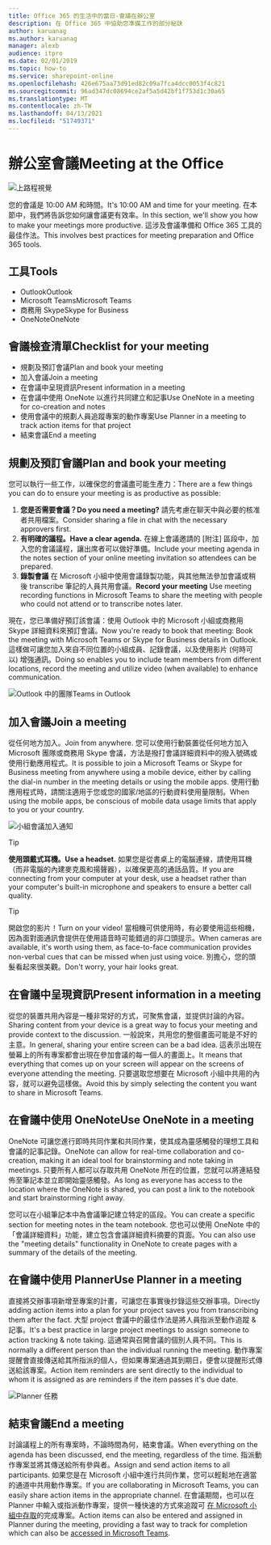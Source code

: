 ```yaml
---
title: Office 365 的生活中的當日-會議在辦公室
description: 在 Office 365 中協助您準備工作的部分秘訣
author: karuanag
ms.author: karuanag
manager: alexb
audience: itpro
ms.date: 02/01/2019
ms.topic: how-to
ms.service: sharepoint-online
ms.openlocfilehash: 426e675aa73d91ed82c09a7fca4dcc0053f4c821
ms.sourcegitcommit: 96ad347dc08694ce2af5a5d42bf1f753d1c30a65
ms.translationtype: MT
ms.contentlocale: zh-TW
ms.lasthandoff: 04/13/2021
ms.locfileid: "51749371"
---
```

# <a name="meeting-at-the-office"></a><span data-ttu-id="fdd19-103">辦公室會議</span><span class="sxs-lookup"><span data-stu-id="fdd19-103">Meeting at the Office</span></span>

![上路程視覺](media/ditl_meeting.png)

<span data-ttu-id="fdd19-105">您的會議是 10:00 AM 和時間。</span><span class="sxs-lookup"><span data-stu-id="fdd19-105">It's 10:00 AM and time for your meeting.</span></span> <span data-ttu-id="fdd19-106">在本節中，我們將告訴您如何讓會議更有效率。</span><span class="sxs-lookup"><span data-stu-id="fdd19-106">In this section, we'll show you how to make your meetings more productive.</span></span>  <span data-ttu-id="fdd19-107">這涉及會議準備和 Office 365 工具的最佳作法。</span><span class="sxs-lookup"><span data-stu-id="fdd19-107">This involves best practices for meeting preparation and Office 365 tools.</span></span>  

## <a name="tools"></a><span data-ttu-id="fdd19-108">工具</span><span class="sxs-lookup"><span data-stu-id="fdd19-108">Tools</span></span>
- <span data-ttu-id="fdd19-109">Outlook</span><span class="sxs-lookup"><span data-stu-id="fdd19-109">Outlook</span></span>
- <span data-ttu-id="fdd19-110">Microsoft Teams</span><span class="sxs-lookup"><span data-stu-id="fdd19-110">Microsoft Teams</span></span>
- <span data-ttu-id="fdd19-111">商務用 Skype</span><span class="sxs-lookup"><span data-stu-id="fdd19-111">Skype for Business</span></span>
- <span data-ttu-id="fdd19-112">OneNote</span><span class="sxs-lookup"><span data-stu-id="fdd19-112">OneNote</span></span>

## <a name="checklist-for-your-meeting"></a><span data-ttu-id="fdd19-113">會議檢查清單</span><span class="sxs-lookup"><span data-stu-id="fdd19-113">Checklist for your meeting</span></span>
- <span data-ttu-id="fdd19-114">規劃及預訂會議</span><span class="sxs-lookup"><span data-stu-id="fdd19-114">Plan and book your meeting</span></span>
- <span data-ttu-id="fdd19-115">加入會議</span><span class="sxs-lookup"><span data-stu-id="fdd19-115">Join a meeting</span></span>
- <span data-ttu-id="fdd19-116">在會議中呈現資訊</span><span class="sxs-lookup"><span data-stu-id="fdd19-116">Present information in a meeting</span></span>
- <span data-ttu-id="fdd19-117">在會議中使用 OneNote 以進行共同建立和記事</span><span class="sxs-lookup"><span data-stu-id="fdd19-117">Use OneNote in a meeting for co-creation and notes</span></span>
- <span data-ttu-id="fdd19-118">使用會議中的規劃人員追蹤專案的動作專案</span><span class="sxs-lookup"><span data-stu-id="fdd19-118">Use Planner in a meeting to track action items for that project</span></span>
- <span data-ttu-id="fdd19-119">結束會議</span><span class="sxs-lookup"><span data-stu-id="fdd19-119">End a meeting</span></span>
 
## <a name="plan-and-book-your-meeting"></a><span data-ttu-id="fdd19-120">規劃及預訂會議</span><span class="sxs-lookup"><span data-stu-id="fdd19-120">Plan and book your meeting</span></span>
<span data-ttu-id="fdd19-121">您可以執行一些工作，以確保您的會議盡可能生產力：</span><span class="sxs-lookup"><span data-stu-id="fdd19-121">There are a few things you can do to ensure your meeting is as productive as possible:</span></span>

1. <span data-ttu-id="fdd19-122">**您是否需要會議？**</span><span class="sxs-lookup"><span data-stu-id="fdd19-122">**Do you need a meeting?**</span></span> <span data-ttu-id="fdd19-123">請先考慮在聊天中與必要的核准者共用檔案。</span><span class="sxs-lookup"><span data-stu-id="fdd19-123">Consider sharing a file in chat with the necessary approvers first.</span></span>  
1. <span data-ttu-id="fdd19-124">**有明確的議程。**</span><span class="sxs-lookup"><span data-stu-id="fdd19-124">**Have a clear agenda.**</span></span>  <span data-ttu-id="fdd19-125">在線上會議邀請的 [附注] 區段中，加入您的會議議程，讓出席者可以做好準備。</span><span class="sxs-lookup"><span data-stu-id="fdd19-125">Include your meeting agenda in the notes section of your online meeting invitation so attendees can be prepared.</span></span>
1. <span data-ttu-id="fdd19-126">**錄製會議**  在 Microsoft 小組中使用會議錄製功能，與其他無法參加會議或稍後 transcribe 筆記的人員共用會議。</span><span class="sxs-lookup"><span data-stu-id="fdd19-126">**Record your meeting**  Use meeting recording functions in Microsoft Teams to share the meeting with people who could not attend or to transcribe notes later.</span></span>  

<span data-ttu-id="fdd19-127">現在，您已準備好預訂該會議：使用 Outlook 中的 Microsoft 小組或商務用 Skype 詳細資料來預訂會議。</span><span class="sxs-lookup"><span data-stu-id="fdd19-127">Now you're ready to book that meeting:  Book the meeting with Microsoft Teams or Skype for Business details in Outlook.</span></span> <span data-ttu-id="fdd19-128">這樣做可讓您加入來自不同位置的小組成員、記錄會議，以及使用影片 (何時可以) 增強通訊。</span><span class="sxs-lookup"><span data-stu-id="fdd19-128">Doing so enables you to include team members from different locations, record the meeting and utilize video (when available) to enhance communication.</span></span> 

![<span data-ttu-id="fdd19-129">Outlook 中的團隊</span><span class="sxs-lookup"><span data-stu-id="fdd19-129">Teams in Outlook</span></span> ](media/ditl_teamsoutlook.png)

## <a name="join-a-meeting"></a><span data-ttu-id="fdd19-130">加入會議</span><span class="sxs-lookup"><span data-stu-id="fdd19-130">Join a meeting</span></span>
<span data-ttu-id="fdd19-131">從任何地方加入。</span><span class="sxs-lookup"><span data-stu-id="fdd19-131">Join from anywhere.</span></span> <span data-ttu-id="fdd19-132">您可以使用行動裝置從任何地方加入 Microsoft 團隊或商務用 Skype 會議，方法是撥打會議詳細資料中的撥入號碼或使用行動應用程式。</span><span class="sxs-lookup"><span data-stu-id="fdd19-132">It is possible to join a Microsoft Teams or Skype for Business meeting from anywhere using a mobile device, either by calling the dial-in number in the meeting details or using the mobile apps.</span></span> <span data-ttu-id="fdd19-133">使用行動應用程式時，請關注適用于您或您的國家/地區的行動資料使用量限制。</span><span class="sxs-lookup"><span data-stu-id="fdd19-133">When using the mobile apps, be conscious of mobile data usage limits that apply to you or your country.</span></span>

![小組會議加入通知](media/ditl_teamsjoin.png)

> [!TIP]
> <span data-ttu-id="fdd19-135">**使用頭戴式耳機。**</span><span class="sxs-lookup"><span data-stu-id="fdd19-135">**Use a headset.**</span></span> <span data-ttu-id="fdd19-136">如果您是從書桌上的電腦連線，請使用耳機（而非電腦的內建麥克風和揚聲器），以確保更高的通話品質。</span><span class="sxs-lookup"><span data-stu-id="fdd19-136">If you are connecting from your computer at your desk, use a headset rather than your computer's built-in microphone and speakers to ensure a better call quality.</span></span>

> [!TIP]
> <span data-ttu-id="fdd19-137">開啟您的影片！</span><span class="sxs-lookup"><span data-stu-id="fdd19-137">Turn on your video!</span></span> <span data-ttu-id="fdd19-138">當相機可供使用時，有必要使用這些相機，因為面對面通訊會提供在使用語音時可能錯過的非口頭提示。</span><span class="sxs-lookup"><span data-stu-id="fdd19-138">When cameras are available, it's worth using them, as face-to-face communication provides non-verbal cues that can be missed when just using voice.</span></span> <span data-ttu-id="fdd19-139">別擔心，您的頭髮看起來很美觀。</span><span class="sxs-lookup"><span data-stu-id="fdd19-139">Don't worry, your hair looks great.</span></span> 

## <a name="present-information-in-a-meeting"></a><span data-ttu-id="fdd19-140">在會議中呈現資訊</span><span class="sxs-lookup"><span data-stu-id="fdd19-140">Present information in a meeting</span></span>
<span data-ttu-id="fdd19-141">從您的裝置共用內容是一種非常好的方式，可聚焦會議，並提供討論的內容。</span><span class="sxs-lookup"><span data-stu-id="fdd19-141">Sharing content from your device is a great way to focus your meeting and provide context to the discussion.</span></span> <span data-ttu-id="fdd19-142">一般說來，共用您的整個畫面可能是不好的主意。</span><span class="sxs-lookup"><span data-stu-id="fdd19-142">In general, sharing your entire screen can be a bad idea.</span></span> <span data-ttu-id="fdd19-143">這表示出現在螢幕上的所有專案都會出現在參加會議的每一個人的畫面上。</span><span class="sxs-lookup"><span data-stu-id="fdd19-143">It means that everything that comes up on your screen will appear on the screens of everyone attending the meeting.</span></span> <span data-ttu-id="fdd19-144">只要選取您想要在 Microsoft 小組中共用的內容，就可以避免這樣做。</span><span class="sxs-lookup"><span data-stu-id="fdd19-144">Avoid this by simply selecting the content you want to share in Microsoft Teams.</span></span> 

## <a name="use-onenote-in-a-meeting"></a><span data-ttu-id="fdd19-145">在會議中使用 OneNote</span><span class="sxs-lookup"><span data-stu-id="fdd19-145">Use OneNote in a meeting</span></span>
<span data-ttu-id="fdd19-146">OneNote 可讓您進行即時共同作業和共同作業，使其成為靈感觸發的理想工具和會議的記事記錄。</span><span class="sxs-lookup"><span data-stu-id="fdd19-146">OneNote can allow for real-time collaboration and co-creation, making it an ideal tool for brainstorming and note taking in meetings.</span></span> <span data-ttu-id="fdd19-147">只要所有人都可以存取共用 OneNote 所在的位置，您就可以將連結發佈至筆記本並立即開始靈感觸發。</span><span class="sxs-lookup"><span data-stu-id="fdd19-147">As long as everyone has access to the location where the OneNote is shared, you can post a link to the notebook and start brainstorming right away.</span></span>

<span data-ttu-id="fdd19-148">您可以在小組筆記本中為會議筆記建立特定的區段。</span><span class="sxs-lookup"><span data-stu-id="fdd19-148">You can create a specific section for meeting notes in the team notebook.</span></span> <span data-ttu-id="fdd19-149">您也可以使用 OneNote 中的「會議詳細資料」功能，建立包含會議詳細資料摘要的頁面。</span><span class="sxs-lookup"><span data-stu-id="fdd19-149">You can also use the "meeting details" functionality in OneNote to create pages with a summary of the details of the meeting.</span></span>

## <a name="use-planner-in-a-meeting"></a><span data-ttu-id="fdd19-150">在會議中使用 Planner</span><span class="sxs-lookup"><span data-stu-id="fdd19-150">Use Planner in a meeting</span></span>
<span data-ttu-id="fdd19-151">直接將交辦事項新增至專案的計畫，可讓您在事實後抄錄這些交辦事項。</span><span class="sxs-lookup"><span data-stu-id="fdd19-151">Directly adding action items into a plan for your project saves you from transcribing them after the fact.</span></span> <span data-ttu-id="fdd19-152">大型 project 會議中的最佳作法是將人員指派至動作追蹤 & 記事。</span><span class="sxs-lookup"><span data-stu-id="fdd19-152">It's a best practice in large project meetings to assign someone to action tracking & note taking.</span></span> <span data-ttu-id="fdd19-153">這通常與召開會議的個別人員不同。</span><span class="sxs-lookup"><span data-stu-id="fdd19-153">This is normally a different person than the individual running the meeting.</span></span> <span data-ttu-id="fdd19-154">動作專案提醒會直接傳送給其所指派的個人，但如果專案通過其到期日，便會以提醒形式傳送給該專案。</span><span class="sxs-lookup"><span data-stu-id="fdd19-154">Action item reminders are sent directly to the individual to whom it is assigned as are reminders if the item passes it's due date.</span></span> 

![Planner 任務](media/ditl_task.png)

## <a name="end-a-meeting"></a><span data-ttu-id="fdd19-156">結束會議</span><span class="sxs-lookup"><span data-stu-id="fdd19-156">End a meeting</span></span>
<span data-ttu-id="fdd19-157">討論議程上的所有專案時，不論時間為何，結束會議。</span><span class="sxs-lookup"><span data-stu-id="fdd19-157">When everything on the agenda has been discussed, end the meeting, regardless of the time.</span></span> <span data-ttu-id="fdd19-158">指派動作專案並將其傳送給所有參與者。</span><span class="sxs-lookup"><span data-stu-id="fdd19-158">Assign and send action items to all participants.</span></span> <span data-ttu-id="fdd19-159">如果您是在 Microsoft 小組中進行共同作業，您可以輕鬆地在適當的通道中共用動作專案。</span><span class="sxs-lookup"><span data-stu-id="fdd19-159">If you are collaborating in Microsoft Teams, you can easily share action items in the appropriate channel.</span></span> <span data-ttu-id="fdd19-160">在會議期間，也可以在 Planner 中輸入或指派動作專案，提供一種快速的方式來追蹤可 [在 Microsoft 小組中存取](https://support.office.com/article/use-planner-in-microsoft-teams-62798a9f-e8f7-4722-a700-27dd28a06ee0)的完成專案。</span><span class="sxs-lookup"><span data-stu-id="fdd19-160">Action items can also be entered and assigned in Planner during the meeting, providing a fast way to track for completion which can also be [accessed in Microsoft Teams](https://support.office.com/article/use-planner-in-microsoft-teams-62798a9f-e8f7-4722-a700-27dd28a06ee0).</span></span> 
